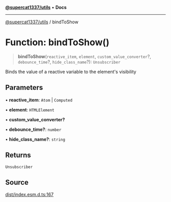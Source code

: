 [**@supercat1337/utils**](../README.md) • **Docs**

***

[@supercat1337/utils](../README.md) / bindToShow

# Function: bindToShow()

> **bindToShow**(`reactive_item`, `element`, `custom_value_converter`?, `debounce_time`?, `hide_class_name`?): `Unsubscriber`

Binds the value of a reactive variable to the element's visibility

## Parameters

• **reactive\_item**: `Atom` \| `Computed`

• **element**: `HTMLElement`

• **custom\_value\_converter?**

• **debounce\_time?**: `number`

• **hide\_class\_name?**: `string`

## Returns

`Unsubscriber`

## Source

[dist/index.esm.d.ts:167](https://github.com/supercat1337/utils/blob/29436ec24bee9f2e47444ecc42beedb601148283/dist/index.esm.d.ts#L167)
